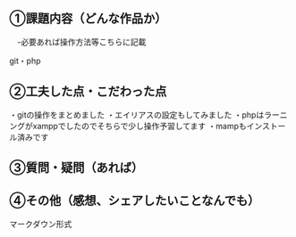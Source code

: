 ## ①課題内容（どんな作品か）
　-必要あれば操作方法等こちらに記載

 git・php

## ②工夫した点・こだわった点
・gitの操作をまとめました
・エイリアスの設定もしてみました
・phpはラーニングがxamppでしたのでそちらで少し操作予習してます
・mampもインストール済みです

## ③質問・疑問（あれば）


## ④その他（感想、シェアしたいことなんでも）

マークダウン形式
